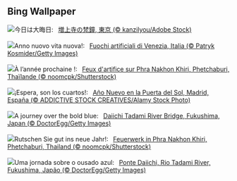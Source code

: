 ## Bing Wallpaper
![](https://www.bing.com/th?id=OHR.Omisoka2023_JA-JP4038808718_UHD.jpg&w=1000)今日は大晦日:&nbsp;&ensp;[増上寺の梵鐘, 東京 (© kanzilyou/Adobe Stock)](https://www.bing.com/th?id=OHR.Omisoka2023_JA-JP4038808718_UHD.jpg)
<br><br/>
![](https://www.bing.com/th?id=OHR.SantaMariaVenice_1185725818_IT-IT0984119913_UHD.jpg&w=1000)Anno nuovo vita nuova!:&nbsp;&ensp;[Fuochi artificiali di Venezia, Italia (© Patryk Kosmider/Getty Images)](https://www.bing.com/th?id=OHR.SantaMariaVenice_1185725818_IT-IT0984119913_UHD.jpg)
<br><br/>
![](https://www.bing.com/th?id=OHR.ThailandNewYears_FR-FR9400381287_UHD.jpg&w=1000)À l’année prochaine !:&nbsp;&ensp;[Feux d'artifice sur Phra Nakhon Khiri, Phetchaburi, Thaïlande (© noomcpk/Shutterstock)](https://www.bing.com/th?id=OHR.ThailandNewYears_FR-FR9400381287_UHD.jpg)
<br><br/>
![](https://www.bing.com/th?id=OHR.SpainNewYear_ES-ES8250941524_UHD.jpg&w=1000)¡Espera, son los cuartos!:&nbsp;&ensp;[Año Nuevo en la Puerta del Sol, Madrid, España (© ADDICTIVE STOCK CREATIVES/Alamy Stock Photo)](https://www.bing.com/th?id=OHR.SpainNewYear_ES-ES8250941524_UHD.jpg)
<br><br/>
![](https://www.bing.com/th?id=OHR.TadamiWinter_EN-GB2259719616_UHD.jpg&w=1000)A journey over the bold blue:&nbsp;&ensp;[Daiichi Tadami River Bridge, Fukushima, Japan (© DoctorEgg/Getty Images)](https://www.bing.com/th?id=OHR.TadamiWinter_EN-GB2259719616_UHD.jpg)
<br><br/>
![](https://www.bing.com/th?id=OHR.ThailandNewYears_DE-DE0040209012_UHD.jpg&w=1000)Rutschen Sie gut ins neue Jahr!:&nbsp;&ensp;[Feuerwerk in Phra Nakhon Khiri, Phetchaburi, Thailand (© noomcpk/Shutterstock)](https://www.bing.com/th?id=OHR.ThailandNewYears_DE-DE0040209012_UHD.jpg)
<br><br/>
![](https://www.bing.com/th?id=OHR.TadamiWinter_PT-BR9134257179_UHD.jpg&w=1000)Uma jornada sobre o ousado azul:&nbsp;&ensp;[Ponte Daiichi, Rio Tadami River, Fukushima, Japão (© DoctorEgg/Getty Images)](https://www.bing.com/th?id=OHR.TadamiWinter_PT-BR9134257179_UHD.jpg)
<br><br/>
